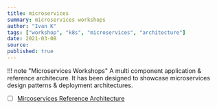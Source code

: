 ```yaml
---
title: microservices
summary: microservices workshops
author: "Ivan K"
tags: ["workshop", "k8s", "microservices", "architecture"]
date: 2021-03-08
source:
published: true
---
```


!!! note "Microservices Workshops"
    A multi component application & reference architecure.
    It has been designed to showcase microservices design patterns & deployment architectures.

- [ ] [Mircoservices Reference Architecture](https://github.com/ik-learning/smilr)
